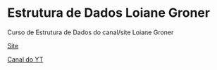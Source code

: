 # Estrutura de Dados Loiane Groner

 Curso de Estrutura de Dados do canal/site Loiane Groner

[Site](https://loiane.training/)

[Canal do YT](https://www.youtube.com/watch?v=N3K8PjFOhy4&list=PLGxZ4Rq3BOBrgumpzz-l8kFMw2DLERdxi)
